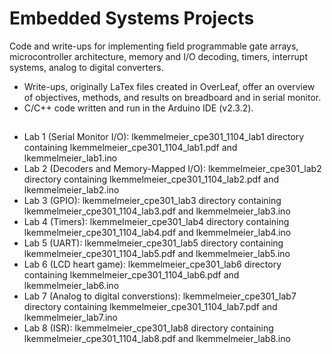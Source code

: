 # Embedded Systems Projects
Code and write-ups for implementing field programmable gate arrays, microcontroller architecture, memory and I/O decoding, timers, interrupt systems, analog to digital converters.
* Write-ups, originally LaTex files created in OverLeaf, offer an overview of objectives, methods, and results on breadboard and in serial monitor.
* C/C++ code written and run in the Arduino IDE (v2.3.2).
##
* Lab 1 (Serial Monitor I/O): lkemmelmeier_cpe301_1104_lab1 directory containing lkemmelmeier_cpe301_1104_lab1.pdf and lkemmelmeier_lab1.ino  
* Lab 2 (Decoders and Memory-Mapped I/O): lkemmelmeier_cpe301_lab2 directory containing lkemmelmeier_cpe301_1104_lab2.pdf and lkemmelmeier_lab2.ino
* Lab 3 (GPIO): lkemmelmeier_cpe301_lab3 directory containing lkemmelmeier_cpe301_1104_lab3.pdf and lkemmelmeier_lab3.ino
* Lab 4 (Timers): lkemmelmeier_cpe301_lab4 directory containing lkemmelmeier_cpe301_1104_lab4.pdf and lkemmelmeier_lab4.ino
* Lab 5 (UART): lkemmelmeier_cpe301_lab5 directory containing lkemmelmeier_cpe301_1104_lab5.pdf and lkemmelmeier_lab5.ino
* Lab 6 (LCD heart game): lkemmelmeier_cpe301_lab6 directory containing lkemmelmeier_cpe301_1104_lab6.pdf and lkemmelmeier_lab6.ino
* Lab 7 (Analog to digital converstions): lkemmelmeier_cpe301_lab7 directory containing lkemmelmeier_cpe301_1104_lab7.pdf and lkemmelmeier_lab7.ino
* Lab 8 (ISR): lkemmelmeier_cpe301_lab8 directory containing lkemmelmeier_cpe301_1104_lab8.pdf and lkemmelmeier_lab8.ino
